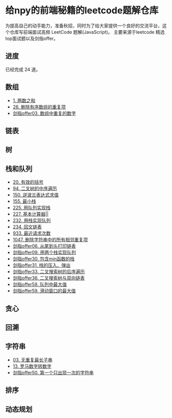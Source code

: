 # 给npy的前端秘籍的leetcode题解仓库
为提高自己的动手能力，准备秋招，同时为了给大家提供一个良好的交流平台，这个仓库写前端面试高频 LeetCode 题解(JavaScript)。
主要来源于leetcode 精选top面试题以及剑指offer。

## 进度

已经完成 24 道。

## 数组

- [1. 两数之和](https://github.com/Givenchy-Coisini/leetcode/issues/1)
- [26. 删除有序数组的重复项](https://github.com/Givenchy-Coisini/leetcode/issues/2)
- [剑指offer03. 数组中重复的数字](https://github.com/Givenchy-Coisini/leetcode/issues/2)


## 链表


## 树


## 栈和队列
- [20. 有效的括号](https://github.com/Givenchy-Coisini/leetcode/issues/3)
- [94. 二叉树的中序遍历](https://github.com/Givenchy-Coisini/leetcode/issues/2)
- [150. 逆波兰表达式求值](https://github.com/Givenchy-Coisini/leetcode/issues/1)
- [155. 最小栈](https://github.com/Givenchy-Coisini/leetcode/issues/1)
- [225. 用队列实现栈](https://github.com/Givenchy-Coisini/leetcode/issues/1)
- [227. 基本计算器||](https://github.com/Givenchy-Coisini/leetcode/issues/1)
- [232. 用栈实现队列](https://github.com/Givenchy-Coisini/leetcode/issues/1)
- [234. 回文链表](https://github.com/Givenchy-Coisini/leetcode/issues/2)
- [933. 最近请求次数](https://github.com/Givenchy-Coisini/leetcode/issues/2)
- [1047. 删除字符串中的所有相邻重复项](https://github.com/Givenchy-Coisini/leetcode/issues/2)
- [剑指offer06. 从尾到头打印链表](https://github.com/Givenchy-Coisini/leetcode/issues/2)
- [剑指offer09. 用两个栈实现队列](https://github.com/Givenchy-Coisini/leetcode/issues/2)
- [剑指offer30. 包含min函数的栈](https://github.com/Givenchy-Coisini/leetcode/issues/2)
- [剑指offer31. 栈的压入、弹出](https://github.com/Givenchy-Coisini/leetcode/issues/2)
- [剑指offer33. 二叉搜索树的后序遍历](https://github.com/Givenchy-Coisini/leetcode/issues/2)
- [剑指offer36. 二叉搜索树与双向链表](https://github.com/Givenchy-Coisini/leetcode/issues/2)
- [剑指offer59. 队列中最大值](https://github.com/Givenchy-Coisini/leetcode/issues/2)
- [剑指offer59. 滑动窗口的最大值](https://github.com/Givenchy-Coisini/leetcode/issues/2)

## 贪心


## 回溯


## 字符串
- [03. 无重复最长子串](https://github.com/Givenchy-Coisini/leetcode/issues/2)
- [13. 罗马数字转数字](https://github.com/Givenchy-Coisini/leetcode/issues/2)
- [剑指offer50. 第一个只出现一次的字符串](https://github.com/Givenchy-Coisini/leetcode/issues/2)

## 排序


## 动态规划

